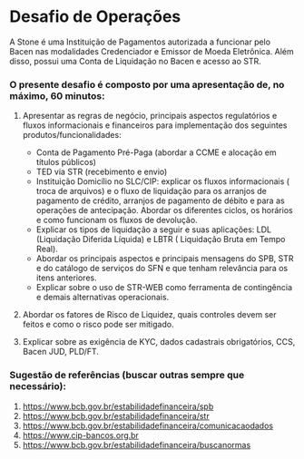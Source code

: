 # Desafio de Operações

A Stone é uma Instituição de Pagamentos autorizada a funcionar pelo Bacen nas modalidades Credenciador e Emissor de Moeda Eletrônica. Além disso, possui uma Conta de Liquidação no Bacen e acesso ao STR.

### O presente desafio é composto por uma apresentação de, no máximo, 60 minutos:

1. Apresentar as regras de negócio, principais aspectos regulatórios e fluxos informacionais e financeiros para implementação dos seguintes produtos/funcionalidades:

   * Conta de Pagamento Pré-Paga (abordar a CCME e alocação em títulos públicos)
   * TED via STR (recebimento e envio)
   * Instituição Domicílio no SLC/CIP: explicar os fluxos informacionais ( troca de arquivos) e o fluxo de liquidação para os arranjos de pagamento de crédito, arranjos de pagamento de débito e para as operações de antecipação. Abordar os diferentes ciclos, os horários e como funcionam os fluxos de devolução.
   * Explicar os tipos de liquidação a seguir e suas aplicações: LDL (Liquidação Diferida Líquida) e LBTR ( Liquidação Bruta em Tempo Real).
   * Abordar os principais aspectos e principais mensagens do SPB, STR e do catálogo de serviços do SFN e que tenham relevância para os itens anteriores.
   * Explicar sobre o uso de STR-WEB como ferramenta de contingência e demais alternativas operacionais.
2. Abordar os fatores de Risco de Liquidez, quais controles devem ser feitos e como o risco pode ser mitigado.
3. Explicar sobre as exigência de KYC, dados cadastrais obrigatórios, CCS, Bacen JUD, PLD/FT.


### Sugestão de referências (buscar outras sempre que necessário):

1. https://www.bcb.gov.br/estabilidadefinanceira/spb
2. https://www.bcb.gov.br/estabilidadefinanceira/str
3. https://www.bcb.gov.br/estabilidadefinanceira/comunicacaodados
4. https://www.cip-bancos.org.br
5. https://www.bcb.gov.br/estabilidadefinanceira/buscanormas       
